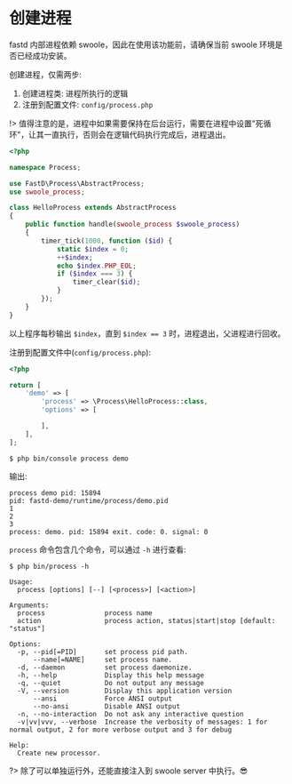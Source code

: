 # 创建进程

fastd 内部进程依赖 swoole，因此在使用该功能前，请确保当前 swoole 环境是否已经成功安装。

创建进程，仅需两步:

1. 创建进程类: 进程所执行的逻辑
2. 注册到配置文件: `config/process.php`

!> 值得注意的是，进程中如果需要保持在后台运行，需要在进程中设置"死循环"，让其一直执行，否则会在逻辑代码执行完成后，进程退出。

```php
<?php

namespace Process;

use FastD\Process\AbstractProcess;
use swoole_process;

class HelloProcess extends AbstractProcess
{
    public function handle(swoole_process $swoole_process)
    {
        timer_tick(1000, function ($id) {
            static $index = 0;
            ++$index;
            echo $index.PHP_EOL;
            if ($index === 3) {
                timer_clear($id);
            }
        });
    }
}
```

以上程序每秒输出 `$index`，直到 `$index == 3` 时，进程退出，父进程进行回收。

注册到配置文件中(`config/process.php`):

```php
<?php

return [
    'demo' => [
        'process' => \Process\HelloProcess::class,
        'options' => [

        ],
    ],
];
```

```shell
$ php bin/console process demo
```

输出:

```text
process demo pid: 15894
pid: fastd-demo/runtime/process/demo.pid
1
2
3
process: demo. pid: 15894 exit. code: 0. signal: 0
```

`process` 命令包含几个命令，可以通过 `-h` 进行查看:

```shell
$ php bin/process -h
```

```text
Usage:
  process [options] [--] [<process>] [<action>]

Arguments:
  process               process name
  action                process action, status|start|stop [default: "status"]

Options:
  -p, --pid[=PID]       set process pid path.
      --name[=NAME]     set process name.
  -d, --daemon          set process daemonize.
  -h, --help            Display this help message
  -q, --quiet           Do not output any message
  -V, --version         Display this application version
      --ansi            Force ANSI output
      --no-ansi         Disable ANSI output
  -n, --no-interaction  Do not ask any interactive question
  -v|vv|vvv, --verbose  Increase the verbosity of messages: 1 for normal output, 2 for more verbose output and 3 for debug

Help:
  Create new processor.
```

?> 除了可以单独运行外，还能直接注入到 swoole server 中执行。😎
